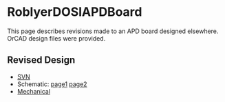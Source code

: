 # RoblyerDOSIAPDBoard
This page describes revisions made to an APD board designed elsewhere.
OrCAD design files were provided.

## Revised Design
 * [SVN](http://gauss.bu.edu/svn/botlab.dosi/APD_rev/Rev0917A/)
 * Schematic: [page1](http://gauss.bu.edu/svn/botlab.dosi/APD_rev/Rev0917A/page1.pdf) [page2](http://gauss.bu.edu/svn/botlab.dosi/APD_rev/Rev0917A/page2.pdf)
 * [Mechanical](http://gauss.bu.edu/svn/botlab.dosi/APD_rev/Rev0917A/REV0917A%20Model%20(1).pdf)

